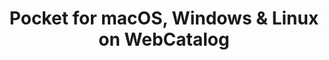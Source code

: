 ---
name: Pocket
category: Utilities
title: 'Pocket for macOS, Windows & Linux on WebCatalog'
key: pocket
fullUrl: 'https://app.getpocket.com/'
hostname: app.getpocket.com

---